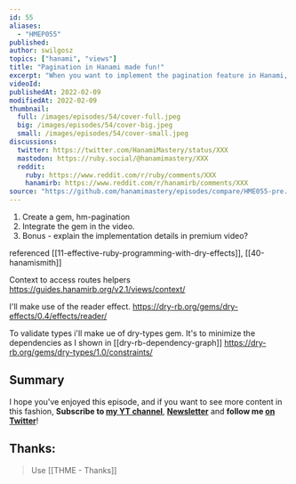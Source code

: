 ```yaml
---
id: 55
aliases:
  - "HMEP055"
published: 
author: swilgosz
topics: ["hanami", "views"]
title: "Pagination in Hanami made fun!"
excerpt: "When you want to implement the pagination feature in Hanami, you'll quickly realize how annoying it can be, making all the repository methods accept the pagination parameters - unless you check out this episode of Hanami Mastery, where I implement pagination in a cool way."
videoId: 
publishedAt: 2022-02-09
modifiedAt: 2022-02-09
thumbnail:
  full: /images/episodes/54/cover-full.jpeg
  big: /images/episodes/54/cover-big.jpeg
  small: /images/episodes/54/cover-small.jpeg
discussions:
  twitter: https://twitter.com/HanamiMastery/status/XXX
  mastodon: https://ruby.social/@hanamimastery/XXX
  reddit:
    ruby: https://www.reddit.com/r/ruby/comments/XXX
    hanamirb: https://www.reddit.com/r/hanamirb/comments/XXX
source: "https://github.com/hanamimastery/episodes/compare/HME055-pre...HME055"
---
```

1. Create a gem, hm-pagination
2. Integrate the gem in the video.
3. Bonus - explain the implementation details in premium video?

referenced [[11-effective-ruby-programming-with-dry-effects]], [[40-hanamismith]]

Context to access routes helpers
https://guides.hanamirb.org/v2.1/views/context/

I'll make use of the reader effect.
https://dry-rb.org/gems/dry-effects/0.4/effects/reader/

To validate types i'll make ue of dry-types gem. It's to minimize the dependencies as I shown in [[dry-rb-dependency-graph]]
https://dry-rb.org/gems/dry-types/1.0/constraints/


## Summary

I hope you've enjoyed this episode, and if you want to see more content in this fashion, **Subscribe to [my YT channel](https://www.youtube.com/c/hanamimastery)**, **[Newsletter](https://mailchi.mp/6ac8f64f3c5d/hanami-mastery-newsletter)** and **follow me [on Twitter](https://twitter.com/hanamimastery)**!

## Thanks: 
> Use [[THME - Thanks]]